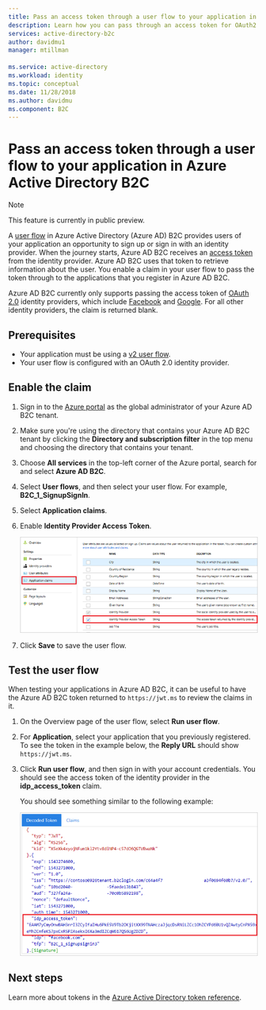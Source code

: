 ```yaml
---
title: Pass an access token through a user flow to your application in Azure Active Directory B2C | Microsoft Docs
description: Learn how you can pass through an access token for OAuth2.0 identity providers as a claim in a user flow in Azure Active Directory B2C. 
services: active-directory-b2c
author: davidmu1
manager: mtillman

ms.service: active-directory
ms.workload: identity
ms.topic: conceptual
ms.date: 11/28/2018
ms.author: davidmu
ms.component: B2C
---
```


# Pass an access token through a user flow to your application in Azure Active Directory B2C

> [!NOTE]
> This feature is currently in public preview.

A [user flow](active-directory-b2c-reference-policies.md) in Azure Active Directory (Azure AD) B2C provides users of your application an opportunity to sign up or sign in with an identity provider. When the journey starts, Azure AD B2C receives an [access token](active-directory-b2c-reference-tokens.md) from the identity provider. Azure AD B2C uses that token to retrieve information about the user. You enable a claim in your user flow to pass the token through to the applications that you register in Azure AD B2C.

Azure AD B2C currently only supports passing the access token of [OAuth 2.0](active-directory-b2c-reference-oauth-code.md) identity providers, which include [Facebook](active-directory-b2c-setup-fb-app.md) and [Google](active-directory-b2c-setup-goog-app.md). For all other identity providers, the claim is returned blank.

## Prerequisites

- Your application must be using a [v2 user flow](user-flow-versions.md).
- Your user flow is configured with an OAuth 2.0 identity provider.

## Enable the claim

1. Sign in to the [Azure portal](https://portal.azure.com/) as the global administrator of your Azure AD B2C tenant.
2. Make sure you're using the directory that contains your Azure AD B2C tenant by clicking the **Directory and subscription filter** in the top menu and choosing the directory that contains your tenant.
3. Choose **All services** in the top-left corner of the Azure portal, search for and select **Azure AD B2C**.
4. Select **User flows**, and then select your user flow. For example, **B2C_1_SignupSignIn**.
5. Select **Application claims**.
6. Enable **Identity Provider Access Token**.

    ![Application claim](./media/idp-pass-through-user-flow/idp-pass-through-user-flow-app-claim.png)

7. Click **Save** to save the user flow.

## Test the user flow

When testing your applications in Azure AD B2C, it can be useful to have the Azure AD B2C token returned to `https://jwt.ms` to review the claims in it.

1. On the Overview page of the user flow, select **Run user flow**.
2. For **Application**, select your application that you previously registered. To see the token in the example below, the **Reply URL** should show `https://jwt.ms`.
3. Click **Run user flow**, and then sign in with your account credentials. You should see the access token of the identity provider in the **idp_access_token** claim.

    You should see something similar to the following example:

    ![Decoded token](./media/idp-pass-through-user-flow/idp-pass-through-user-flow-token.png)

## Next steps

Learn more about tokens in the [Azure Active Directory token reference](active-directory-b2c-reference-tokens.md).




